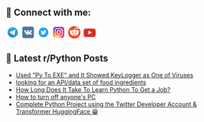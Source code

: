 ## 🔎 Connect with me:
[<img src="https://github.com/bullbesh/bullbesh/blob/main/images/Telegram.png" width="32" height="32" />](https://t.me/bullbesh)
[<img src="https://github.com/bullbesh/bullbesh/blob/main/images/VK.png" width="32" height="32" />](https://vk.com/bullbesh)
[<img src="https://github.com/bullbesh/bullbesh/blob/main/images/Twitter.png" width="32" height="32" />](https://twitter.com/bullbesh1)
[<img src="https://github.com/bullbesh/bullbesh/blob/main/images/Instagram.png" width="32" height="32" />](https://www.instagram.com/bullbesh)
[<img src="https://github.com/bullbesh/bullbesh/blob/main/images/Reddit.png" width="32" height="32" />](https://www.reddit.com/user/bullbesh)
[<img src="https://github.com/bullbesh/bullbesh/blob/main/images/YouTube.png" width="32" height="32" />](https://www.youtube.com/channel/UCtfjRs6uzgq5mfm8S06WTcg)

## 📕 Latest r/Python Posts
<!-- BLOG-POST-LIST:START -->
- [Used &quot;Py To EXE&quot; and It Showed KeyLogger as One of Viruses](https://www.reddit.com/r/Python/comments/xdkikk/used_py_to_exe_and_it_showed_keylogger_as_one_of/)
- [looking for an API/data set of food ingredients](https://www.reddit.com/r/Python/comments/xdk5vd/looking_for_an_apidata_set_of_food_ingredients/)
- [How Long Does It Take To Learn Python To Get a Job?](https://www.reddit.com/r/Python/comments/xdk3ij/how_long_does_it_take_to_learn_python_to_get_a_job/)
- [How to turn off anyone&#39;s PC](https://www.reddit.com/r/Python/comments/xdj9m9/how_to_turn_off_anyones_pc/)
- [Complete Python Project using the Twitter Developer Account &amp; Transformer HuggingFace 😁](https://www.reddit.com/r/Python/comments/xdj1bq/complete_python_project_using_the_twitter/)
<!-- BLOG-POST-LIST:END -->
